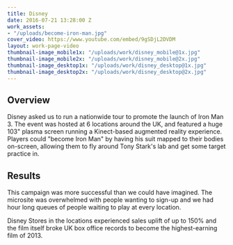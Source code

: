 ```yaml
---
title: Disney
date: 2016-07-21 13:28:00 Z
work_assets:
- "/uploads/become-iron-man.jpg"
cover_video: https://www.youtube.com/embed/9gSDjL2DVDM
layout: work-page-video
thumbnail-image_mobile1x: "/uploads/work/disney_mobile@1x.jpg"
thumbnail-image_mobile2x: "/uploads/work/disney_mobile@2x.jpg"
thumbnail-image_desktop1x: "/uploads/work/disney_desktop@1x.jpg"
thumbnail-image_desktop2x: "/uploads/work/disney_desktop@2x.jpg"
---
```


## Overview
Disney asked us to run a nationwide tour to promote the launch of Iron Man 3. The event was hosted at 6 locations around the UK, and featured a huge 103" plasma screen running a Kinect-based augmented reality experience. Players could "become Iron Man" by having his suit mapped to their bodies on-screen, allowing them to fly around Tony Stark's lab and get some target practice in.

## Results
This campaign was more successful than we could have imagined. The microsite was overwhelmed with people wanting to sign-up and we had hour long queues of people waiting to play at every location.

Disney Stores in the locations experienced sales uplift of up to 150% and the film itself broke UK box office records to become the highest-earning film of 2013.
